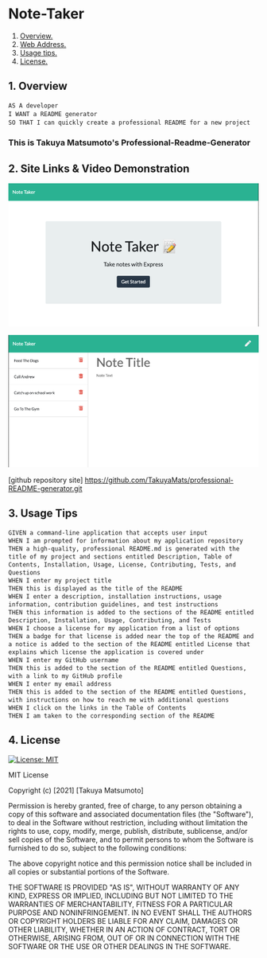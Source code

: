 # Note-Taker

1. [ Overview. ](#overview)
2. [ Web Address. ](#web-address)
3. [ Usage tips. ](#usage)
4. [ License. ](#license)

<a name="overview"></a>

## 1. Overview

```md
AS A developer
I WANT a README generator
SO THAT I can quickly create a professional README for a new project
```

### This is Takuya Matsumoto's Professional-Readme-Generator

<a name="web-address"></a>

## 2. Site Links & Video Demonstration

![Front-Page](./images/home-page.png "Front-Page")

![Note-Page](./images/note-taker.png "Note-Page")

[github repository site] https://github.com/TakuyaMats/professional-README-generator.git

<a name="usage"></a>

## 3. Usage Tips

```
GIVEN a command-line application that accepts user input
WHEN I am prompted for information about my application repository
THEN a high-quality, professional README.md is generated with the title of my project and sections entitled Description, Table of Contents, Installation, Usage, License, Contributing, Tests, and Questions
WHEN I enter my project title
THEN this is displayed as the title of the README
WHEN I enter a description, installation instructions, usage information, contribution guidelines, and test instructions
THEN this information is added to the sections of the README entitled Description, Installation, Usage, Contributing, and Tests
WHEN I choose a license for my application from a list of options
THEN a badge for that license is added near the top of the README and a notice is added to the section of the README entitled License that explains which license the application is covered under
WHEN I enter my GitHub username
THEN this is added to the section of the README entitled Questions, with a link to my GitHub profile
WHEN I enter my email address
THEN this is added to the section of the README entitled Questions, with instructions on how to reach me with additional questions
WHEN I click on the links in the Table of Contents
THEN I am taken to the corresponding section of the README
```

<a name="license"></a>

## 4. License

[![License: MIT](https://img.shields.io/badge/License-MIT-yellow.svg)](https://opensource.org/licenses/MIT)

MIT License

Copyright (c) [2021] [Takuya Matsumoto]

Permission is hereby granted, free of charge, to any person obtaining a copy of this software and associated documentation files (the "Software"), to deal in the Software without restriction, including without limitation the rights to use, copy, modify, merge, publish, distribute, sublicense, and/or sell copies of the Software, and to permit persons to whom the Software is furnished to do so, subject to the following conditions:

The above copyright notice and this permission notice shall be included in all copies or substantial portions of the Software.

THE SOFTWARE IS PROVIDED "AS IS", WITHOUT WARRANTY OF ANY KIND, EXPRESS OR IMPLIED, INCLUDING BUT NOT LIMITED TO THE WARRANTIES OF MERCHANTABILITY, FITNESS FOR A PARTICULAR PURPOSE AND NONINFRINGEMENT. IN NO EVENT SHALL THE AUTHORS OR COPYRIGHT HOLDERS BE LIABLE FOR ANY CLAIM, DAMAGES OR OTHER LIABILITY, WHETHER IN AN ACTION OF CONTRACT, TORT OR OTHERWISE, ARISING FROM, OUT OF OR IN CONNECTION WITH THE SOFTWARE OR THE USE OR OTHER DEALINGS IN THE SOFTWARE.
